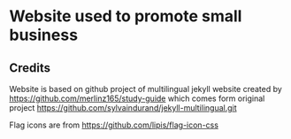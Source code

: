 # Website used to promote small business 




## Credits

Website is based on github project of multilingual jekyll website created by https://github.com/merlinz165/study-guide which comes form original project https://github.com/sylvaindurand/jekyll-multilingual.git

Flag icons are from https://github.com/lipis/flag-icon-css
